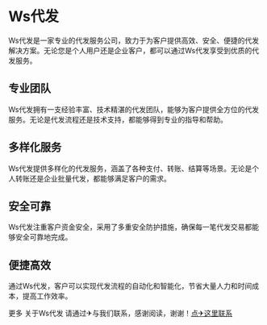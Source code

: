 # Ws代发

Ws代发是一家专业的代发服务公司，致力于为客户提供高效、安全、便捷的代发解决方案。无论您是个人用户还是企业客户，都可以通过Ws代发享受到优质的代发服务。

## 专业团队
Ws代发拥有一支经验丰富、技术精湛的代发团队，能够为客户提供全方位的代发服务。无论是代发流程还是技术支持，都能够得到专业的指导和帮助。

## 多样化服务
Ws代发提供多样化的代发服务，涵盖了各种支付、转账、结算等场景。无论是个人转账还是企业批量代发，都能够满足客户的需求。

## 安全可靠
Ws代发注重客户资金安全，采用了多重安全防护措施，确保每一笔代发交易都能够安全可靠地完成。

## 便捷高效
通过Ws代发，客户可以实现代发流程的自动化和智能化，节省大量人力和时间成本，提高工作效率。

更多 关于Ws代发 请通过✈与我们联系，感谢阅读，谢谢！[点✈这里联系](https://b.k02.cc)